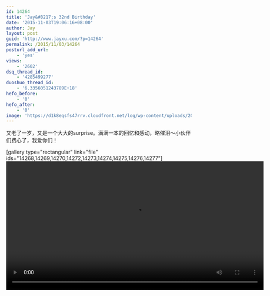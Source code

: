 ```yaml
---
id: 14264
title: 'Jay&#8217;s 32nd Birthday'
date: '2015-11-03T19:06:16+08:00'
author: Jay
layout: post
guid: 'http://www.jayxu.com/?p=14264'
permalink: /2015/11/03/14264
posturl_add_url:
    - 'yes'
views:
    - '2602'
dsq_thread_id:
    - '4285499277'
duoshuo_thread_id:
    - '6.3356051243789E+18'
hefo_before:
    - '0'
hefo_after:
    - '0'
image: 'https://d1k8eqsfs47rrv.cloudfront.net/log/wp-content/uploads/2015/11/2015-10-21-20.08.20.jpg'
---
```


又老了一岁，又是一个大大的surprise。满满一本的回忆和感动，略催泪～小伙伴们费心了，我爱你们！

[gallery type="rectangular" link="file" ids="14268,14269,14270,14272,14273,14274,14275,14276,14277"]
<video controls="controls" width="700"><source src="/video/Jay%2032th%20birthday.mp4" type="video/mp4"></video>
